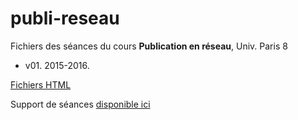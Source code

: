 # publi-reseau

Fichiers des séances du cours **Publication en réseau**, Univ. Paris 8

- v01. 2015-2016. 

[Fichiers HTML](http://ereyes.github.io/)

Support de séances [disponible ici](https://docs.google.com/document/d/1i7nO1G_PbcB6HqXtMWLZNlV00cyRvThJK44exVd_JsE/edit?usp=sharing)


